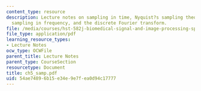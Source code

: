 ```yaml
---
content_type: resource
description: Lecture notes on sampling in time, Nyquist?s sampling theorem revisited,
  sampling in frequency, and the discrete Fourier transform.
file: /media/courses/hst-582j-biomedical-signal-and-image-processing-spring-2007/54ae74896b15e34e9e7fea0d94c17777_ch5_samp.pdf
file_type: application/pdf
learning_resource_types:
- Lecture Notes
ocw_type: OCWFile
parent_title: Lecture Notes
parent_type: CourseSection
resourcetype: Document
title: ch5_samp.pdf
uid: 54ae7489-6b15-e34e-9e7f-ea0d94c17777
---
```

